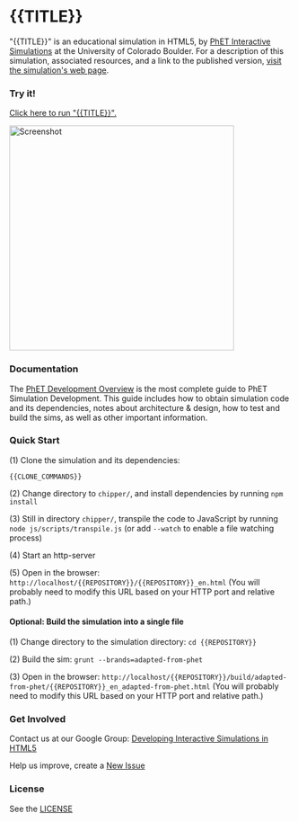 {{TITLE}}
=============
"{{TITLE}}" is an educational simulation in HTML5, by <a href="https://phet.colorado.edu/" target="_blank">PhET Interactive Simulations</a>
at the University of Colorado Boulder.
For a description of this simulation, associated resources, and a link to the published version,
<a href="https://phet.colorado.edu/en/simulation/{{REPOSITORY}}" target="_blank">visit the simulation's web page</a>.

### Try it!

<a href="https://phet.colorado.edu/sims/html/{{REPOSITORY}}/latest/{{REPOSITORY}}_en.html" target="_blank">Click here to run "{{TITLE}}".</a>

<a href="https://phet.colorado.edu/sims/html/{{REPOSITORY}}/latest/{{REPOSITORY}}_en.html" target="_blank">
<img src="https://raw.githubusercontent.com/phetsims/{{REPOSITORY}}/master/assets/{{REPOSITORY}}-screenshot.png" alt="Screenshot" style="width: 400px;"/>
</a>

### Documentation
The <a href="https://github.com/phetsims/phet-info/blob/master/doc/phet-development-overview.md" target="_blank">PhET Development Overview</a> is the most complete guide to PhET Simulation
Development. This guide includes how to obtain simulation code and its dependencies, notes about architecture & design, how to test and build
the sims, as well as other important information.

### Quick Start
(1) Clone the simulation and its dependencies:
```
{{CLONE_COMMANDS}}
```

(2) Change directory to `chipper/`, and install dependencies by running `npm install`

(3) Still in directory `chipper/`, transpile the code to JavaScript by running `node js/scripts/transpile.js` (or add `--watch` to enable a file watching process)

(4) Start an http-server

(5) Open in the browser: `http://localhost/{{REPOSITORY}}/{{REPOSITORY}}_en.html` (You will probably need to modify this URL based on your HTTP port and relative path.)

#### Optional: Build the simulation into a single file

(1) Change directory to the simulation directory: `cd {{REPOSITORY}}`

(2) Build the sim: `grunt --brands=adapted-from-phet`

(3) Open in the browser: `http://localhost/{{REPOSITORY}}/build/adapted-from-phet/{{REPOSITORY}}_en_adapted-from-phet.html` (You will probably need to modify this URL based on your HTTP port and relative path.)

### Get Involved

Contact us at our Google Group: <a href="http://groups.google.com/forum/#!forum/developing-interactive-simulations-in-html5" target="_blank">Developing Interactive Simulations in HTML5</a>

Help us improve, create a <a href="http://github.com/phetsims/{{REPOSITORY}}/issues/new" target="_blank">New Issue</a>

### License
See the <a href="https://github.com/phetsims/{{REPOSITORY}}/blob/master/LICENSE" target="_blank">LICENSE</a>
